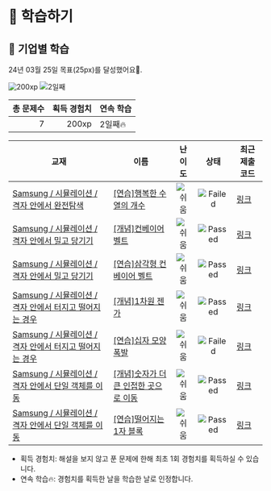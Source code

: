 # 📖 학습하기

## 🚀 기업별 학습
24년 03월 25일 목표(25px)를 달성했어요🥳.

![200xp](https://img.shields.io/badge/EXP-200xp-%235cb85c.svg?for-the-badge)
![2일째](https://img.shields.io/badge/연속학습-2일째-%23E34F26.svg?for-the-badge)

|총 문제수|획득 경험치|연속 학습|
|---:|---:|---|
7|200xp|2일째🔥|

|교재|이름|난이도|상태|최근 제출 코드|
|---|---|:---:|:---:|---|
|[Samsung / 시뮬레이션 / 격자 안에서 완전탐색](https://www.codetree.ai/missions?missionId=13)|[[연습]행복한 수열의 개수](https://www.codetree.ai/missions/13/problems/number-of-happy-sequence)|![쉬움][easy]|![Failed][failed]|[링크](https://github.com/YurimYang/codetree-TILs/blob/main/240325/%ED%96%89%EB%B3%B5%ED%95%9C%20%EC%88%98%EC%97%B4%EC%9D%98%20%EA%B0%9C%EC%88%98/number-of-happy-sequence.java)|
|[Samsung / 시뮬레이션 / 격자 안에서 밀고 당기기](https://www.codetree.ai/missions?missionId=13)|[[개념]컨베이어 벨트](https://www.codetree.ai/missions/13/problems/conveyor-belt)|![쉬움][easy]|![Passed][passed]|[링크](https://github.com/YurimYang/codetree-TILs/blob/main/240325/%EC%BB%A8%EB%B2%A0%EC%9D%B4%EC%96%B4%20%EB%B2%A8%ED%8A%B8/conveyor-belt.java)|
|[Samsung / 시뮬레이션 / 격자 안에서 밀고 당기기](https://www.codetree.ai/missions?missionId=13)|[[연습]삼각형 컨베이어 벨트](https://www.codetree.ai/missions/13/problems/conveyor-belt-triangle)|![쉬움][easy]|![Passed][passed]|[링크](https://github.com/YurimYang/codetree-TILs/blob/main/240325/%EC%82%BC%EA%B0%81%ED%98%95%20%EC%BB%A8%EB%B2%A0%EC%9D%B4%EC%96%B4%20%EB%B2%A8%ED%8A%B8/conveyor-belt-triangle.java)|
|[Samsung / 시뮬레이션 / 격자 안에서 터지고 떨어지는 경우](https://www.codetree.ai/missions?missionId=13)|[[개념]1차원 젠가](https://www.codetree.ai/missions/13/problems/jenga-1d)|![쉬움][easy]|![Passed][passed]|[링크](https://github.com/YurimYang/codetree-TILs/blob/main/240325/1%EC%B0%A8%EC%9B%90%20%EC%A0%A0%EA%B0%80/jenga-1d.java)|
|[Samsung / 시뮬레이션 / 격자 안에서 터지고 떨어지는 경우](https://www.codetree.ai/missions?missionId=13)|[[연습]십자 모양 폭발](https://www.codetree.ai/missions/13/problems/cross-shape-bomb)|![쉬움][easy]|![Failed][failed]|[링크](https://github.com/YurimYang/codetree-TILs/blob/main/240325/%EC%8B%AD%EC%9E%90%20%EB%AA%A8%EC%96%91%20%ED%8F%AD%EB%B0%9C/cross-shape-bomb.java)|
|[Samsung / 시뮬레이션 / 격자 안에서 단일 객체를 이동](https://www.codetree.ai/missions?missionId=13)|[[개념]숫자가 더 큰 인접한 곳으로 이동](https://www.codetree.ai/missions/13/problems/move-to-larger-adjacent-cell)|![쉬움][easy]|![Passed][passed]|[링크](https://github.com/YurimYang/codetree-TILs/blob/main/240325/%EC%88%AB%EC%9E%90%EA%B0%80%20%EB%8D%94%20%ED%81%B0%20%EC%9D%B8%EC%A0%91%ED%95%9C%20%EA%B3%B3%EC%9C%BC%EB%A1%9C%20%EC%9D%B4%EB%8F%99/move-to-larger-adjacent-cell.java)|
|[Samsung / 시뮬레이션 / 격자 안에서 단일 객체를 이동](https://www.codetree.ai/missions?missionId=13)|[[연습]떨어지는 1자 블록](https://www.codetree.ai/missions/13/problems/falling-horizontal-block)|![쉬움][easy]|![Passed][passed]|[링크](https://github.com/YurimYang/codetree-TILs/blob/main/240325/%EB%96%A8%EC%96%B4%EC%A7%80%EB%8A%94%201%EC%9E%90%20%EB%B8%94%EB%A1%9D/falling-horizontal-block.java)|


* 획득 경험치: 해설을 보지 않고 푼 문제에 한해 최초 1회 경험치를 획득하실 수 있습니다.
* 연속 학습🔥: 경험치를 획득한 날을 학습한 날로 인정합니다.










[b5]: https://img.shields.io/badge/Bronze_5-%235D3E31.svg
[b4]: https://img.shields.io/badge/Bronze_4-%235D3E31.svg
[b3]: https://img.shields.io/badge/Bronze_3-%235D3E31.svg
[b2]: https://img.shields.io/badge/Bronze_2-%235D3E31.svg
[b1]: https://img.shields.io/badge/Bronze_1-%235D3E31.svg
[s5]: https://img.shields.io/badge/Silver_5-%23394960.svg
[s4]: https://img.shields.io/badge/Silver_4-%23394960.svg
[s3]: https://img.shields.io/badge/Silver_3-%23394960.svg
[s2]: https://img.shields.io/badge/Silver_2-%23394960.svg
[s1]: https://img.shields.io/badge/Silver_1-%23394960.svg
[g5]: https://img.shields.io/badge/Gold_5-%23FFC433.svg
[g4]: https://img.shields.io/badge/Gold_4-%23FFC433.svg
[g3]: https://img.shields.io/badge/Gold_3-%23FFC433.svg
[g2]: https://img.shields.io/badge/Gold_2-%23FFC433.svg
[g1]: https://img.shields.io/badge/Gold_1-%23FFC433.svg
[p5]: https://img.shields.io/badge/Platinum_5-%2376DDD8.svg
[p4]: https://img.shields.io/badge/Platinum_4-%2376DDD8.svg
[p3]: https://img.shields.io/badge/Platinum_3-%2376DDD8.svg
[p2]: https://img.shields.io/badge/Platinum_2-%2376DDD8.svg
[p1]: https://img.shields.io/badge/Platinum_1-%2376DDD8.svg
[passed]: https://img.shields.io/badge/Passed-%23009D27.svg
[failed]: https://img.shields.io/badge/Failed-%23D24D57.svg
[easy]: https://img.shields.io/badge/쉬움-%235cb85c.svg?for-the-badge
[medium]: https://img.shields.io/badge/보통-%23FFC433.svg?for-the-badge
[hard]: https://img.shields.io/badge/어려움-%23D24D57.svg?for-the-badge